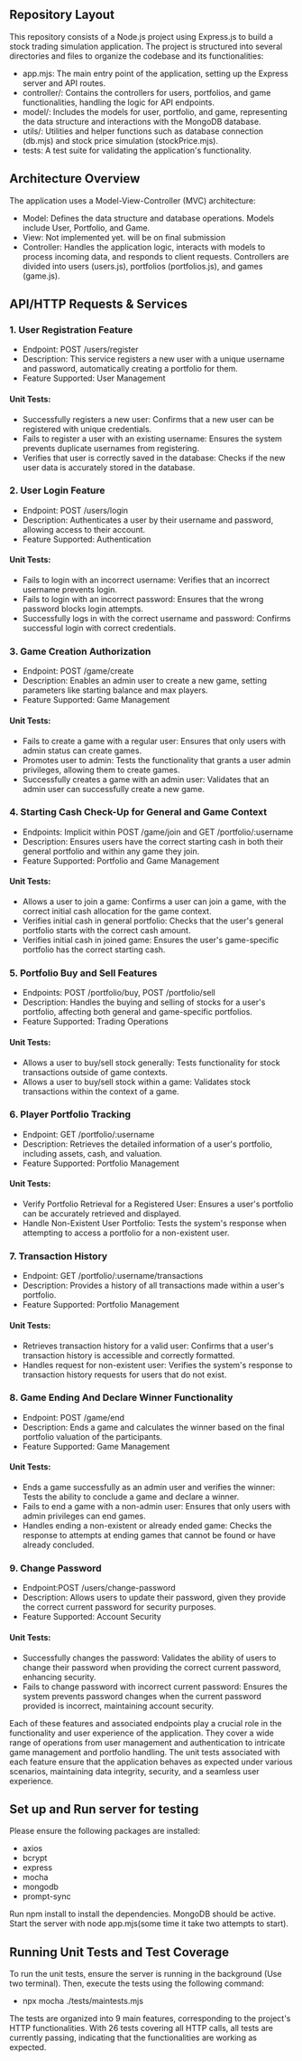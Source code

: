 ## Repository Layout
This repository consists of a Node.js project using Express.js to build a stock trading simulation application. The project is structured into several directories and files to organize the codebase and its functionalities:

- app.mjs: The main entry point of the application, setting up the Express server and API routes.
- controller/: Contains the controllers for users, portfolios, and game functionalities, handling the logic for API endpoints.
- model/: Includes the models for user, portfolio, and game, representing the data structure and interactions with the MongoDB database.
- utils/: Utilities and helper functions such as database connection (db.mjs) and stock price simulation (stockPrice.mjs).
- tests: A test suite for validating the application's functionality.


## Architecture Overview
The application uses a Model-View-Controller (MVC) architecture:

- Model: Defines the data structure and database operations. Models include User, Portfolio, and Game.
- View: Not implemented yet. will be on final submission
- Controller: Handles the application logic, interacts with models to process incoming data, and responds to client requests. Controllers are divided into users (users.js), portfolios (portfolios.js), and games (game.js).

## API/HTTP Requests & Services
### 1. User Registration Feature
- Endpoint: POST /users/register
- Description: This service registers a new user with a unique username and password, automatically creating a portfolio for them.
- Feature Supported: User Management
#### Unit Tests:
- Successfully registers a new user: Confirms that a new user can be registered with unique credentials.
- Fails to register a user with an existing username: Ensures the system prevents duplicate usernames from registering.
- Verifies that user is correctly saved in the database: Checks if the new user data is accurately stored in the database.
### 2. User Login Feature
- Endpoint: POST /users/login
- Description: Authenticates a user by their username and password, allowing access to their account.
- Feature Supported: Authentication
#### Unit Tests:
- Fails to login with an incorrect username: Verifies that an incorrect username prevents login.
- Fails to login with an incorrect password: Ensures that the wrong password blocks login attempts.
- Successfully logs in with the correct username and password: Confirms successful login with correct credentials.
### 3. Game Creation Authorization
- Endpoint: POST /game/create
- Description: Enables an admin user to create a new game, setting parameters like starting balance and max players.
- Feature Supported: Game Management
#### Unit Tests:
- Fails to create a game with a regular user: Ensures that only users with admin status can create games.
- Promotes user to admin: Tests the functionality that grants a user admin privileges, allowing them to create games.
- Successfully creates a game with an admin user: Validates that an admin user can successfully create a new game.
### 4. Starting Cash Check-Up for General and Game Context
- Endpoints: Implicit within POST /game/join and GET /portfolio/:username
- Description: Ensures users have the correct starting cash in both their general portfolio and within any game they join.
- Feature Supported: Portfolio and Game Management
#### Unit Tests:
- Allows a user to join a game: Confirms a user can join a game, with the correct initial cash allocation for the game context.
- Verifies initial cash in general portfolio: Checks that the user's general portfolio starts with the correct cash amount.
- Verifies initial cash in joined game: Ensures the user's game-specific portfolio has the correct starting cash.
### 5. Portfolio Buy and Sell Features
- Endpoints: POST /portfolio/buy, POST /portfolio/sell
- Description: Handles the buying and selling of stocks for a user's portfolio, affecting both general and game-specific portfolios.
- Feature Supported: Trading Operations
#### Unit Tests:
- Allows a user to buy/sell stock generally: Tests functionality for stock transactions outside of game contexts.
- Allows a user to buy/sell stock within a game: Validates stock transactions within the context of a game.
### 6. Player Portfolio Tracking
- Endpoint: GET /portfolio/:username
- Description: Retrieves the detailed information of a user's portfolio, including assets, cash, and valuation.
- Feature Supported: Portfolio Management
#### Unit Tests:
- Verify Portfolio Retrieval for a Registered User: Ensures a user's portfolio can be accurately retrieved and displayed.
- Handle Non-Existent User Portfolio: Tests the system's response when attempting to access a portfolio for a non-existent user.
### 7. Transaction History
- Endpoint: GET /portfolio/:username/transactions
- Description: Provides a history of all transactions made within a user's portfolio.
- Feature Supported: Portfolio Management
#### Unit Tests:
- Retrieves transaction history for a valid user: Confirms that a user's transaction history is accessible and correctly formatted.
- Handles request for non-existent user: Verifies the system's response to transaction history requests for users that do not exist.
### 8. Game Ending And Declare Winner Functionality
- Endpoint: POST /game/end
- Description: Ends a game and calculates the winner based on the final portfolio valuation of the participants.
- Feature Supported: Game Management
#### Unit Tests:
- Ends a game successfully as an admin user and verifies the winner: Tests the ability to conclude a game and declare a winner.
- Fails to end a game with a non-admin user: Ensures that only users with admin privileges can end games.
- Handles ending a non-existent or already ended game: Checks the response to attempts at ending games that cannot be found or have already concluded.
### 9. Change Password
- Endpoint:POST /users/change-password
- Description: Allows users to update their password, given they provide the correct current password for security purposes.
- Feature Supported: Account Security
#### Unit Tests:
- Successfully changes the password: Validates the ability of users to change their password when providing the correct current password, enhancing security.
- Fails to change password with incorrect current password: Ensures the system prevents password changes when the current password provided is incorrect, maintaining account security.

Each of these features and associated endpoints play a crucial role in the functionality and user experience of the application. They cover a wide range of operations from user management and authentication to intricate game management and portfolio handling. The unit tests associated with each feature ensure that the application behaves as expected under various scenarios, maintaining data integrity, security, and a seamless user experience.

## Set up and Run server for testing
Please ensure the following packages are installed:
- axios
- bcrypt
- express
- mocha
- mongodb
- prompt-sync

Run npm install to install the dependencies. MongoDB should be active. Start the server with node app.mjs(some time it take two attempts to start).

## Running Unit Tests and Test Coverage
To run the unit tests, ensure the server is running in the background (Use two terminal). Then, execute the tests using the following command:
- npx mocha ./tests/maintests.mjs

The tests are organized into 9 main features, corresponding to the project's HTTP functionalities. With 26 tests covering all HTTP calls, all tests are currently passing, indicating that the functionalities are working as expected.
